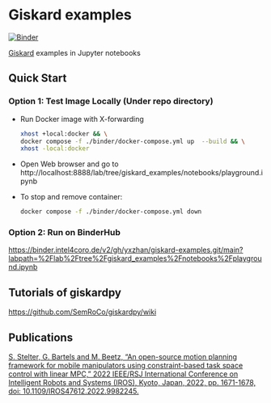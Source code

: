 # Giskard examples

[![Binder](https://binder.intel4coro.de/badge_logo.svg)](https://binder.intel4coro.de/v2/gh/yxzhan/giskard-examples.git/HEAD)

[Giskard](https://github.com/SemRoCo/giskardpy) examples in Jupyter notebooks

## Quick Start

### Option 1: Test Image Locally (Under repo directory)

- Run Docker image with X-forwarding

  ```bash
  xhost +local:docker && \
  docker compose -f ./binder/docker-compose.yml up  --build && \
  xhost -local:docker
  ```

- Open Web browser and go to http://localhost:8888/lab/tree/giskard_examples/notebooks/playground.ipynb

- To stop and remove container:

  ```bash
  docker compose -f ./binder/docker-compose.yml down
  ```

### Option 2: Run on BinderHub

https://binder.intel4coro.de/v2/gh/yxzhan/giskard-examples.git/main?labpath=%2Flab%2Ftree%2Fgiskard_examples%2Fnotebooks%2Fplayground.ipynb

## Tutorials of giskardpy

https://github.com/SemRoCo/giskardpy/wiki

## Publications

[S. Stelter, G. Bartels and M. Beetz, “An open-source motion planning framework for mobile manipulators using constraint-based task space control with linear MPC,” 2022 IEEE/RSJ International Conference on Intelligent Robots and Systems (IROS), Kyoto, Japan, 2022, pp. 1671-1678, doi: 10.1109/IROS47612.2022.9982245.
](https://ieeexplore.ieee.org/document/9982245)